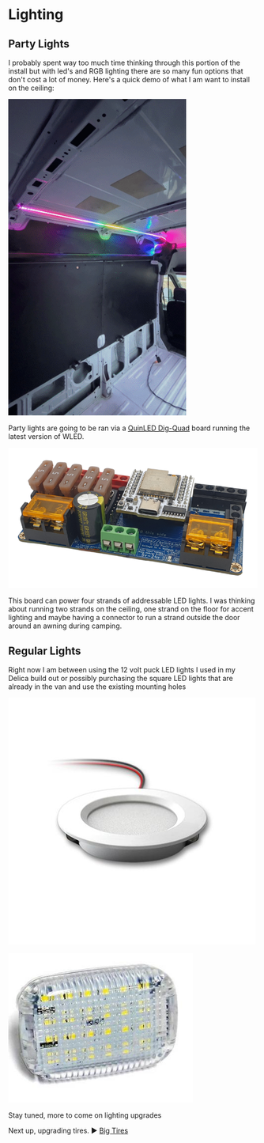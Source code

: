 # Lighting

## Party Lights

I probably spent way too much time thinking through this portion of the install but with led's and RGB lighting there are so many fun options that don't cost a lot of money. Here's a quick demo of what I am want to install on the ceiling:

![lighting test](assets/lighting.gif)

Party lights are going to be ran via a [QuinLED Dig-Quad](https://quinled.info/pre-assembled-quinled-dig-quad/) board running the latest version of WLED.

![QuinLED Dig-Quad](assets/lighting-01.png)

This board can power four strands of addressable LED lights. I was thinking about running two strands on the ceiling, one strand on the floor for accent lighting and maybe having a connector to run a strand outside the door around an awning during camping.

## Regular Lights

Right now I am between using the 12 volt puck LED lights I used in my Delica build out or possibly purchasing the square LED lights that are already in the van and use the existing mounting holes

![12 volt puck light](assets/lighting-02.jpg)

![led square light](assets/lighting-03.jpg)

Stay tuned, more to come on lighting upgrades

Next up, upgrading tires. :arrow_forward: [Big Tires](tires.md)